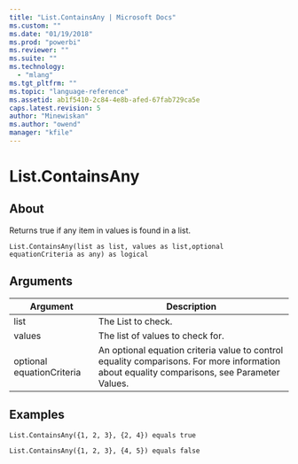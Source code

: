 ```yaml
---
title: "List.ContainsAny | Microsoft Docs"
ms.custom: ""
ms.date: "01/19/2018"
ms.prod: "powerbi"
ms.reviewer: ""
ms.suite: ""
ms.technology: 
  - "mlang"
ms.tgt_pltfrm: ""
ms.topic: "language-reference"
ms.assetid: ab1f5410-2c84-4e8b-afed-67fab729ca5e
caps.latest.revision: 5
author: "Minewiskan"
ms.author: "owend"
manager: "kfile"
---
```

# List.ContainsAny

  
## About  
Returns true if any item in values is found in a list.  
  
```  
List.ContainsAny(list as list, values as list,optional equationCriteria as any) as logical  
```  
  
## Arguments  
  
|Argument|Description|  
|------------|---------------|  
|list|The List to check.|  
|values|The list of values to check for.|  
|optional equationCriteria|An optional equation criteria value to control equality comparisons. For more information about equality comparisons, see Parameter Values.|  
  
## Examples  
  
```  
List.ContainsAny({1, 2, 3}, {2, 4}) equals true  
```  
  
```  
List.ContainsAny({1, 2, 3}, {4, 5}) equals false  
```  

